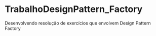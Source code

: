 # TrabalhoDesignPattern_Factory
Desenvolvendo resolução de exercícios que envolvem Design Pattern Factory 
